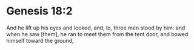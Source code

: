 # Genesis 18:2

And he lift up his eyes and looked, and, lo, three men stood by him: and when he saw [them], he ran to meet them from the tent door, and bowed himself toward the ground,